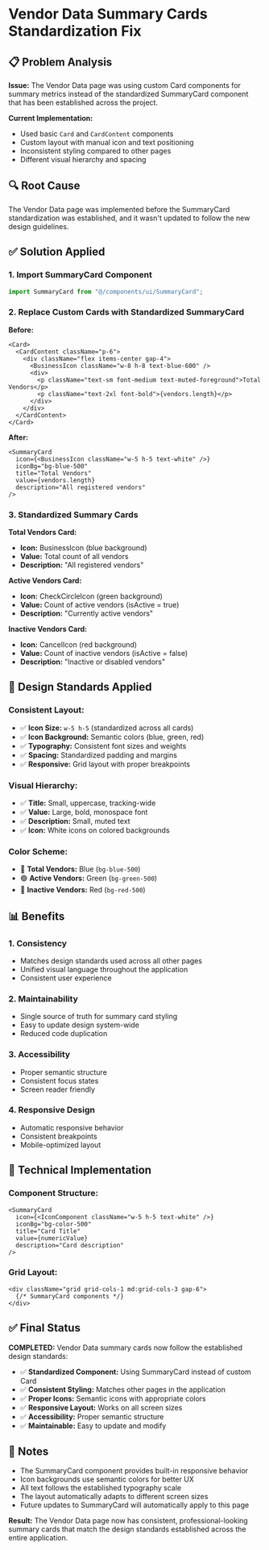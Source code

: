 # Vendor Data Summary Cards Standardization Fix

## 📋 **Problem Analysis**

**Issue:** The Vendor Data page was using custom Card components for summary metrics instead of the standardized SummaryCard component that has been established across the project.

**Current Implementation:**
- Used basic `Card` and `CardContent` components
- Custom layout with manual icon and text positioning
- Inconsistent styling compared to other pages
- Different visual hierarchy and spacing

## 🔍 **Root Cause**

The Vendor Data page was implemented before the SummaryCard standardization was established, and it wasn't updated to follow the new design guidelines.

## ✅ **Solution Applied**

### **1. Import SummaryCard Component**
```typescript
import SummaryCard from "@/components/ui/SummaryCard";
```

### **2. Replace Custom Cards with Standardized SummaryCard**

**Before:**
```tsx
<Card>
  <CardContent className="p-6">
    <div className="flex items-center gap-4">
      <BusinessIcon className="w-8 h-8 text-blue-600" />
      <div>
        <p className="text-sm font-medium text-muted-foreground">Total Vendors</p>
        <p className="text-2xl font-bold">{vendors.length}</p>
      </div>
    </div>
  </CardContent>
</Card>
```

**After:**
```tsx
<SummaryCard
  icon={<BusinessIcon className="w-5 h-5 text-white" />}
  iconBg="bg-blue-500"
  title="Total Vendors"
  value={vendors.length}
  description="All registered vendors"
/>
```

### **3. Standardized Summary Cards**

**Total Vendors Card:**
- **Icon:** BusinessIcon (blue background)
- **Value:** Total count of all vendors
- **Description:** "All registered vendors"

**Active Vendors Card:**
- **Icon:** CheckCircleIcon (green background)
- **Value:** Count of active vendors (isActive = true)
- **Description:** "Currently active vendors"

**Inactive Vendors Card:**
- **Icon:** CancelIcon (red background)
- **Value:** Count of inactive vendors (isActive = false)
- **Description:** "Inactive or disabled vendors"

## 🎨 **Design Standards Applied**

### **Consistent Layout:**
- ✅ **Icon Size:** `w-5 h-5` (standardized across all cards)
- ✅ **Icon Background:** Semantic colors (blue, green, red)
- ✅ **Typography:** Consistent font sizes and weights
- ✅ **Spacing:** Standardized padding and margins
- ✅ **Responsive:** Grid layout with proper breakpoints

### **Visual Hierarchy:**
- ✅ **Title:** Small, uppercase, tracking-wide
- ✅ **Value:** Large, bold, monospace font
- ✅ **Description:** Small, muted text
- ✅ **Icon:** White icons on colored backgrounds

### **Color Scheme:**
- 🔵 **Total Vendors:** Blue (`bg-blue-500`)
- 🟢 **Active Vendors:** Green (`bg-green-500`)
- 🔴 **Inactive Vendors:** Red (`bg-red-500`)

## 📊 **Benefits**

### **1. Consistency**
- Matches design standards used across all other pages
- Unified visual language throughout the application
- Consistent user experience

### **2. Maintainability**
- Single source of truth for summary card styling
- Easy to update design system-wide
- Reduced code duplication

### **3. Accessibility**
- Proper semantic structure
- Consistent focus states
- Screen reader friendly

### **4. Responsive Design**
- Automatic responsive behavior
- Consistent breakpoints
- Mobile-optimized layout

## 🔧 **Technical Implementation**

### **Component Structure:**
```tsx
<SummaryCard
  icon={<IconComponent className="w-5 h-5 text-white" />}
  iconBg="bg-color-500"
  title="Card Title"
  value={numericValue}
  description="Card description"
/>
```

### **Grid Layout:**
```tsx
<div className="grid grid-cols-1 md:grid-cols-3 gap-6">
  {/* SummaryCard components */}
</div>
```

## ✅ **Final Status**

**COMPLETED:** Vendor Data summary cards now follow the established design standards:

- ✅ **Standardized Component:** Using SummaryCard instead of custom Card
- ✅ **Consistent Styling:** Matches other pages in the application
- ✅ **Proper Icons:** Semantic icons with appropriate colors
- ✅ **Responsive Layout:** Works on all screen sizes
- ✅ **Accessibility:** Proper semantic structure
- ✅ **Maintainable:** Easy to update and modify

## 📝 **Notes**

- The SummaryCard component provides built-in responsive behavior
- Icon backgrounds use semantic colors for better UX
- All text follows the established typography scale
- The layout automatically adapts to different screen sizes
- Future updates to SummaryCard will automatically apply to this page

**Result:** The Vendor Data page now has consistent, professional-looking summary cards that match the design standards established across the entire application.
